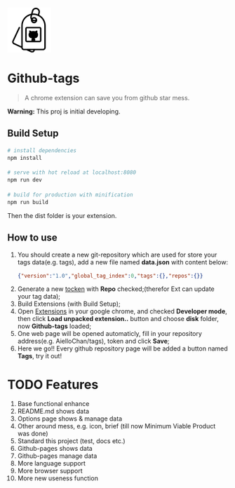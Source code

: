 ![Github-tags](https://raw.githubusercontent.com/AielloChan/Github-tags/master/src/assets/img/icon.png)
# Github-tags

> A chrome extension can save you from github star mess.

**Warning:** This proj is initial developing.

## Build Setup

``` bash
# install dependencies
npm install

# serve with hot reload at localhost:8080
npm run dev

# build for production with minification
npm run build
```

Then the dist folder is your extension.

## How to use
1. You should create a new git-repository which are used for store your tags data(e.g. tags), add a new file named **data.json** with content below:
    ```json
    {"version":"1.0","global_tag_index":0,"tags":{},"repos":{}}
    ```
2. Generate a new [tocken](https://github.com/settings/tokens) with **Repo** checked;(therefor Ext can update your tag data);
3. Build Extensions (with Build Setup);
4. Open [Extensions](chrome://extensions/) in your google chrome, and checked **Developer mode**, then click **Load unpacked extension..** button and choose **disk** folder, now **Github-tags** loaded;
5. One web page will be opened automaticly, fill in your repository address(e.g. AielloChan/tags), token and click **Save**;
6. Here we go!! Every github repository page will be added a button named **Tags**, try it out!


# TODO Features

1. Base functional enhance
2. README.md shows data
3. Options page shows & manage data
4. Other around mess, e.g. icon, brief (till now Minimum Viable Product was done)
5. Standard this project (test, docs etc.)
6. Github-pages shows data
7. Github-pages manage data
8. More language support
9. More browser support
10. More new useness function